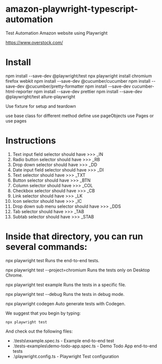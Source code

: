# amazon-playwright-typescript-automation
Test Automation Amazon website using Playwright


https://www.overstock.com/

# Install

npm install --save-dev @playwright/test
npx playwright install chromium firefox webkit
npm install --save-dev @cucumber/cucumber
npm install --save-dev @cucumber/pretty-formatter
npm install --save-dev cucumber-html-reporter
npm install --save-dev prettier
npm install --save-dev @playwright/test allure-playwright


Use fixture for setup and teardown

use base class for different method define
use pageObjects use Pages or use pages




# Instructions

1. Text input field selector should have >>> _IN
2. Radio button selector should have >>> _RB
3. Drop down selector should have >>> _DD
4. Date input field selector should have >>> _DI
5. Text selector should have >>> _TXT
6. Button selector should have >>> _BTN
7. Column selector should have >>> _COL
8. Checkbox selector should have >>> _CB
9. Link selector should have >>> _LK
10. Icon selector should have >>> _IC
11. Drop down sub menu selector should have >>> _DDS
12. Tab selector should have >>> _TAB
13. Subtab selector should have >>> _STAB




# Inside that directory, you can run several commands:

  npx playwright test
    Runs the end-to-end tests.

  npx playwright test --project=chromium
    Runs the tests only on Desktop Chrome.

  npx playwright test example
    Runs the tests in a specific file.

  npx playwright test --debug
    Runs the tests in debug mode.

  npx playwright codegen
    Auto generate tests with Codegen.

We suggest that you begin by typing:

    npx playwright test

And check out the following files:
  - .\tests\example.spec.ts - Example end-to-end test
  - .\tests-examples\demo-todo-app.spec.ts - Demo Todo App end-to-end tests
  - .\playwright.config.ts - Playwright Test configuration

